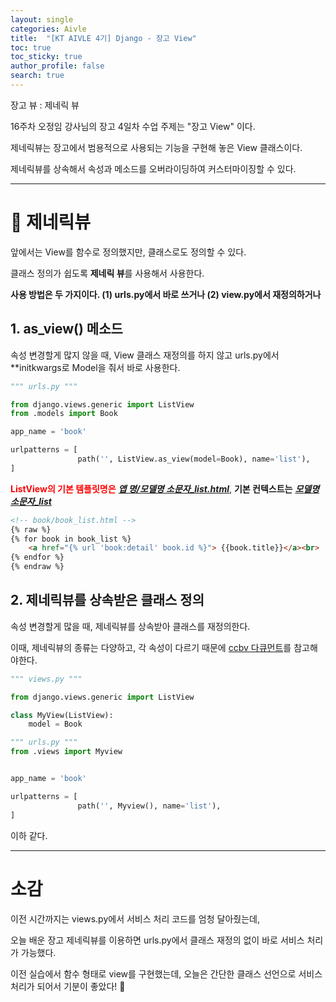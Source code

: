```yaml
---
layout: single  
categories: Aivle
title:  "[KT AIVLE 4기] Django - 장고 View"
toc: true
toc_sticky: true
author_profile: false
search: true
---
```


장고 뷰 : 제네릭 뷰

16주차 오정임 강사님의 장고 4일차 수업 주제는 "장고 View" 이다.

제네릭뷰는 장고에서 범용적으로 사용되는 기능을 구현해 놓은 View 클래스이다.

제네릭뷰를 상속해서 속성과 메소드를 오버라이딩하여 커스터마이징할 수 있다.

---

# 🧩 제네릭뷰

앞에서는 View를 함수로 정의했지만, 클래스로도 정의할 수 있다.

클래스 정의가 쉽도록 **제네릭 뷰**를 사용해서 사용한다.

**사용 방법은 두 가지이다. (1) urls.py에서 바로 쓰거나 (2) view.py에서 재정의하거나**

## 1. as_view() 메소드

속성 변경할게 많지 않을 때, View 클래스 재정의를 하지 않고 urls.py에서 **initkwargs로 Model을 줘서 바로 사용한다. 

```python
""" urls.py """

from django.views.generic import ListView
from .models import Book

app_name = 'book' 

urlpatterns = [ 
               path('', ListView.as_view(model=Book), name='list'),
]
```
**<span style="color:#ff0000">ListView의 기본 템플릿명은** ***<u>앱 명/모델명 소문자_list.html</u>***, **기본 컨텍스트는** ***<u>모델명 소문자_list</u></span>***

```html
<!-- book/book_list.html -->
{% raw %}
{% for book in book_list %}
    <a href="{% url 'book:detail' book.id %}"> {{book.title}}</a><br>
{% endfor %}
{% endraw %}
```

## 2. 제네릭뷰를 상속받은 클래스 정의

속성 변경할게 많을 때, 제네릭뷰를 상속받아 클래스를 재정의한다.

이때, 제네릭뷰의 종류는 다양하고, 각 속성이 다르기 때문에 [ccbv 다큐먼트](https://ccbv.co.uk/)를 참고해야한다. 

```python
""" views.py """

from django.views.generic import ListView

class MyView(ListView):
    model = Book

""" urls.py """
from .views import Myview


app_name = 'book' 

urlpatterns = [ 
               path('', Myview(), name='list'),
]
```

이하 같다.

---

# 소감

이전 시간까지는 views.py에서 서비스 처리 코드를 엄청 달아줬는데,

오늘 배운 장고 제네릭뷰를 이용하면 urls.py에서 클래스 재정의 없이 바로 서비스 처리가 가능했다.

이전 실습에서 함수 형태로 view를 구현했는데, 오늘은 간단한 클래스 선언으로 서비스 처리가 되어서 기분이 좋았다! 🙂